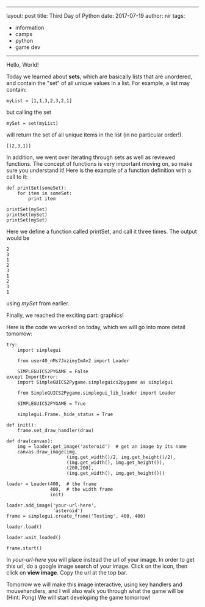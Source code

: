 ---layout: posttitle: Third Day of Pythondate: 2017-07-19author: nirtags: - information - camps - python - game dev ---Hello, World!Today we learned about **sets**, which are basically lists that are unordered, and contain the "set" of all unique values in a list. For example, a list may contain:	myList = [1,1,3,2,3,2,1]but calling the set 	mySet = set(myList)will return the set of all unique items in the list (in no particular order!).	[(2,3,1)]In addition, we went over iterating through sets as well as reviewed functions. The concept of functions is very important moving on, so make sure you understand it! Here is the example of a function definition with a call to it:	def printSet(someSet):		for item in someSet:			print item	printSet(mySet)	printSet(mySet)	printSet(mySet)Here we define a function called printSet, and call it three times. The output would be	2	3	1	2	3	1	2	3	1using *mySet* from earlier.Finally, we reached the exciting part: graphics!Here is the code we worked on today, which we will go into more detail tomorrow:    try:        import simplegui        from user40_nMs7JxzimyImAv2 import Loader        SIMPLEGUICS2PYGAME = False    except ImportError:        import SimpleGUICS2Pygame.simpleguics2pygame as simplegui        from SimpleGUICS2Pygame.simplegui_lib_loader import Loader        SIMPLEGUICS2PYGAME = True        simplegui.Frame._hide_status = True    def init():        frame.set_draw_handler(draw)    def draw(canvas):        img = loader.get_image('asteroid')  # get an image by its name        canvas.draw_image(img,                          (img.get_width()/2, img.get_height()/2),                          (img.get_width(), img.get_height()),                          (200,200),                          (img.get_width(), img.get_height()))    loader = Loader(400,  # the frame                    400,  # the width frame                    init)     loader.add_image('your-url-here',                      'asteroid')    frame = simplegui.create_frame('Testing', 400, 400)    loader.load()    loader.wait_loaded()    frame.start()In *your-url-here* you will place instead the url of your image. In order to get this url, do a google image search of your image. Click on the icon, then click on **view image**. Copy the url at the top bar.Tomorrow we will make this image interactive, using key handlers and mousehandlers, and I will also walk you through what the game will be (Hint: Pong)We will start developing the game tomorrow!